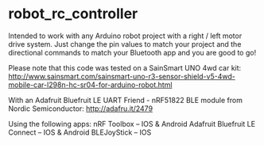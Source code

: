 # robot_rc_controller

Intended to work with any Arduino robot project with a right / left motor drive system. Just change the pin values to match your project and the directional commands to match your Bluetooth app and you are good to go!

Please note that this code was tested on a SainSmart UNO 4wd car kit: http://www.sainsmart.com/sainsmart-uno-r3-sensor-shield-v5-4wd-mobile-car-l298n-hc-sr04-for-arduino-robot.html

With an Adafruit Bluefruit LE UART Friend - nRF51822 BLE module from Nordic Semiconductor: http://adafru.it/2479

Using the following apps:
nRF Toolbox – IOS & Android
Adafruit Bluefruit LE Connect – IOS & Android
BLEJoyStick – IOS
